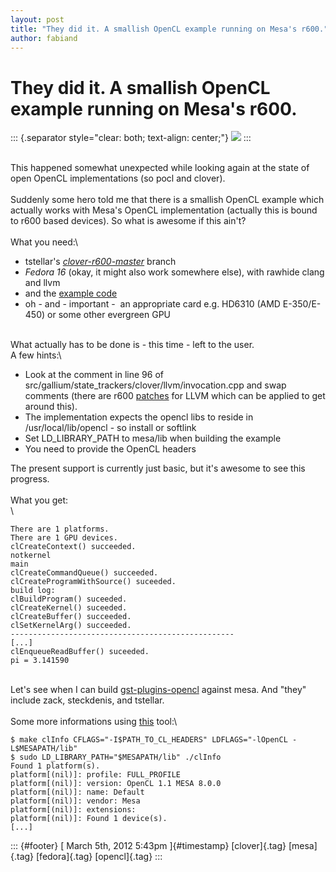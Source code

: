 ```yaml
---
layout: post
title: "They did it. A smallish OpenCL example running on Mesa's r600."
author: fabiand
---
```



They did it. A smallish OpenCL example running on Mesa\'s r600.
===============================================================

::: {.separator style="clear: both; text-align: center;"}
[![](http://sites.amd.com/PublishingImages/Public/Logo_PlatformLogos/PNG/44292.png)](http://sites.amd.com/PublishingImages/Public/Logo_PlatformLogos/PNG/44292.png)
:::

\
This happened somewhat unexpected while looking again at the state of
open OpenCL implementations (so pocl and clover).\
\
Suddenly some hero told me that there is a smallish OpenCL example which
actually works with Mesa's OpenCL implementation (actually this is bound
to r600 based devices). So what is awesome if this ain't?\
\
What you need:\

-   tstellar's
    [*clover-r600-master*](http://cgit.freedesktop.org/%7Etstellar/mesa/?h=clover-r600-master)
    branch
-   *Fedora 16* (okay, it might also work somewhere else), with rawhide
    clang and llvm
-   and the [example
    code](http://cgit.freedesktop.org/%7Etstellar/opencl-example/)
-   oh - and - important -  an appropriate card e.g. HD6310 (AMD
    E-350/E-450) or some other evergreen GPU

\
What actually has to be done is - this time - left to the user.\
A few hints:\

-   Look at the comment in line 96 of
    src/gallium/state\_trackers/clover/llvm/invocation.cpp and swap
    comments (there are r600
    [patches](http://people.freedesktop.org/%7Etstellar/) for LLVM which
    can be applied to get around this).
-   The implementation expects the opencl libs to reside in
    /usr/local/lib/opencl - so install or softlink
-   Set LD\_LIBRARY\_PATH to mesa/lib when building the example
-   You need to provide the OpenCL headers

The present support is currently just basic, but it's awesome to see
this progress.\
\
What you get:\
\

    There are 1 platforms.
    There are 1 GPU devices.
    clCreateContext() succeeded.
    notkernel
    main
    clCreateCommandQueue() succeeded.
    clCreateProgramWithSource() suceeded.
    build log:
    clBuildProgram() suceeded.
    clCreateKernel() suceeded.
    clCreateBuffer() succeeded.
    clSetKernelArg() succeeded.
    --------------------------------------------------
    [...]
    clEnqueueReadBuffer() suceeded.
    pi = 3.141590

\
Let's see when I can build
[gst-plugins-opencl](http://dummdida.blogspot.com/2012/02/gst-plugins-cl-opencl-plugins-for.html)
against mesa. And "they" include zack, steckdenis, and tstellar.\
\
Some more informations using
[this](http://graphics.stanford.edu/%7Eyoel/notes/clInfo.c) tool:\

    $ make clInfo CFLAGS="-I$PATH_TO_CL_HEADERS" LDFLAGS="-lOpenCL -L$MESAPATH/lib"
    $ sudo LD_LIBRARY_PATH="$MESAPATH/lib" ./clInfo
    Found 1 platform(s).
    platform[(nil)]: profile: FULL_PROFILE
    platform[(nil)]: version: OpenCL 1.1 MESA 8.0.0
    platform[(nil)]: name: Default
    platform[(nil)]: vendor: Mesa
    platform[(nil)]: extensions: 
    platform[(nil)]: Found 1 device(s).
    [...]

::: {#footer}
[ March 5th, 2012 5:43pm ]{#timestamp} [clover]{.tag} [mesa]{.tag}
[fedora]{.tag} [opencl]{.tag}
:::
